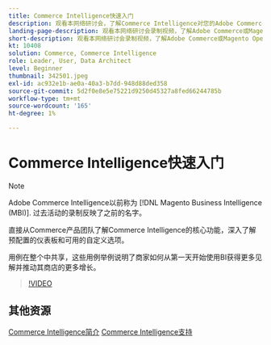 ```yaml
---
title: Commerce Intelligence快速入门
description: 观看本网络研讨会，了解Commerce Intelligence对您的Adobe Commerce或Magento Open Source商店的核心功能。
landing-page-description: 观看本网络研讨会录制视频，了解Adobe Commerce或Magento Open Source商店的Commerce Intelligence核心功能。
short-description: 观看本网络研讨会录制视频，了解Adobe Commerce或Magento Open Source商店的Commerce Intelligence核心功能。
kt: 10408
solution: Commerce, Commerce Intelligence
role: Leader, User, Data Architect
level: Beginner
thumbnail: 342501.jpeg
exl-id: ac932e1b-ae0a-40a3-b7dd-948d88ded358
source-git-commit: 5d2f0e8e5e75221d9250d45327a8fed66244785b
workflow-type: tm+mt
source-wordcount: '165'
ht-degree: 1%

---
```


# Commerce Intelligence快速入门

>[!NOTE]
>
>Adobe Commerce Intelligence以前称为 [!DNL Magento Business Intelligence (MBI)]. 过去活动的录制反映了之前的名字。

直接从Commerce产品团队了解Commerce Intelligence的核心功能，深入了解预配置的仪表板和可用的自定义选项。

用例在整个中共享，这些用例举例说明了商家如何从第一天开始使用BI获得更多见解并推动其商店的更多增长。

>[!VIDEO](https://video.tv.adobe.com/v/3425736?quality=12&learn=on)

## 其他资源

[Commerce Intelligence简介](https://experienceleague.adobe.com/docs/commerce-business-intelligence/mbi/getting-started.html)
[Commerce Intelligence支持](https://experienceleague.adobe.com/docs/commerce-knowledge-base/kb/troubleshooting/miscellaneous/mbi-service-policies.html)
